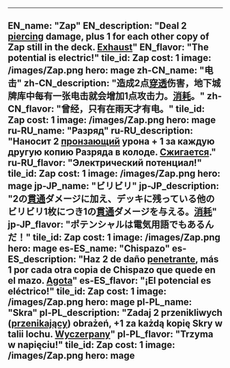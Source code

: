 ---

EN_name: "Zap"
EN_description: "Deal 2 <u>piercing</u> damage, plus 1 for each other copy of Zap still in the deck. <u>Exhaust</u>"
EN_flavor: "The potential is electric!"
tile_id: Zap
cost: 1
image: /images/Zap.png
hero: mage
zh-CN_name: "电击"
zh-CN_description: "造成2点<u>穿透</u>伤害，地下城牌库中每有一张电击就会增加1点攻击力。<u>消耗</u>。"
zh-CN_flavor: "曾经，只有在雨天才有电。"
tile_id: Zap
cost: 1
image: /images/Zap.png
hero: mage
ru-RU_name: "Разряд"
ru-RU_description: "Наносит 2 <u>пронзающий</u> урона + 1 за каждую другую копию Разряда в колоде. <u>Сжигается</u>."
ru-RU_flavor: "Электрический потенциал!"
tile_id: Zap
cost: 1
image: /images/Zap.png
hero: mage
jp-JP_name: "ビリビリ"
jp-JP_description: "2の<u>貫通</u>ダメージに加え、デッキに残っている他のビリビリ1枚につき1の<u>貫通</u>ダメージを与える。<u>消耗</u>"
jp-JP_flavor: "ポテンシャルは電気用語でもあるんだ！"
tile_id: Zap
cost: 1
image: /images/Zap.png
hero: mage
es-ES_name: "Chispazo"
es-ES_description: "Haz 2 de daño <u>penetrante</u>, más 1 por cada otra copia de Chispazo que quede en el mazo. <u>Agota</u>"
es-ES_flavor: "¡El potencial es eléctrico!"
tile_id: Zap
cost: 1
image: /images/Zap.png
hero: mage
pl-PL_name: "Skra"
pl-PL_description: "Zadaj 2 przenikliwych (<u>przenikający</u>) obrażeń, +1 za każdą kopię Skry w talii lochu. <u>Wyczerpany</u>"
pl-PL_flavor: "Trzyma w napięciu!"
tile_id: Zap
cost: 1
image: /images/Zap.png
hero: mage
---